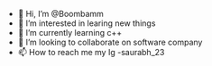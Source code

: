 - 👋 Hi, I’m @Boombamm
- 👀 I’m interested in learing new things 
- 🌱 I’m currently learning c++
- 💞️ I’m looking to collaborate on software company 
- 📫 How to reach me my Ig -saurabh_23

<!---
Boombamm/Boombamm is a ✨ special ✨ repository because its `README.md` (this file) appears on your GitHub profile.
You can click the Preview link to take a look at your changes.
--->
